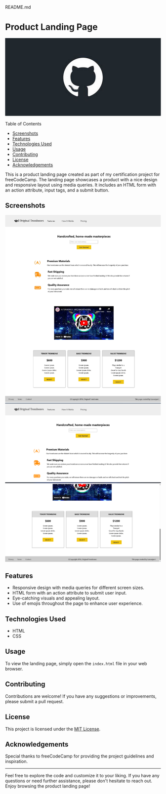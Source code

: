 README.md

# Product Landing Page

![Product Image](/cat.jpg)

Table of Contents
- [Screenshots](#screenshots)
- [Features](#features)
- [Technologies Used](#technologies-used)
- [Usage](#usage)
- [Contributing](#contributing)
- [License](#license)
- [Acknowledgements](#acknowledgements)

This is a product landing page created as part of my certification project for freeCodeCamp. The landing page showcases a product with a nice design and responsive layout using media queries. It includes an HTML form with an action attribute, input tags, and a submit button.

## Screenshots

![Screenshot 1](/screenshot1.jpeg)
![Screenshot 2](/Screenshot2.png)
![Screenshot 3](/Screenshot3.png)

## Features

- Responsive design with media queries for different screen sizes.
- HTML form with an action attribute to submit user input.
- Eye-catching visuals and appealing layout.
- Use of emojis throughout the page to enhance user experience.

## Technologies Used

- HTML
- CSS

## Usage

To view the landing page, simply open the `index.html` file in your web browser.

## Contributing

Contributions are welcome! If you have any suggestions or improvements, please submit a pull request.

## License

This project is licensed under the [MIT License](LICENSE).

## Acknowledgements

Special thanks to freeCodeCamp for providing the project guidelines and inspiration.

---

Feel free to explore the code and customize it to your liking. If you have any questions or need further assistance, please don't hesitate to reach out. Enjoy browsing the product landing page!
